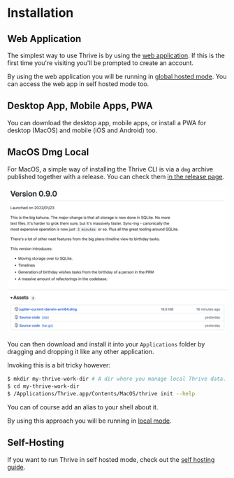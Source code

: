 # Installation

## Web Application

The simplest way to use Thrive is by using the [web application](https://get-thriving.com/).
If this is the first time you're visiting you'll be prompted to create an account.

By using the web application you will be running in [global hosted mode](../concepts/hosting-options.md). You can access the web app in self hosted mode too.

## Desktop App, Mobile Apps, PWA

You can download the desktop app, mobile apps, or install a PWA for desktop (MacOS) and
mobile (iOS and Android) too.

## MacOS Dmg Local

For MacOS, a simple way of installing the Thrive CLI is via a `dmg` archive published
together with a release. You can check them [in the release page](https://github.com/horia141/jupiter/releases).

![Releases](../assets/install-release.png)

You can then download and install it into your `Applications` folder by dragging and dropping it
like any other application.

Invoking this is a bit tricky however:

```bash
$ mkdir my-thrive-work-dir # A dir where you manage local Thrive data.
$ cd my-thrive-work-dir
$ /Applications/Thrive.app/Contents/MacOS/thrive init --help
```

You can of course add an alias to your shell about it.

By using this approach you will be running in [local mode](../concepts/hosting-options.md).

## Self-Hosting

If you want to run Thrive in self hosted mode, check out the [self hosting guide](self-hosting.md).
